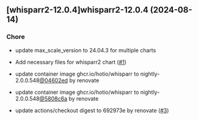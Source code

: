 

## [whisparr2-12.0.4]whisparr2-12.0.4 (2024-08-14)

### Chore



- update max_scale_version to 24.04.3 for multiple charts

- Add necessary files for whisparr2 chart ([#1](https://github.com/truecharts/charts/issues/1))

- update container image ghcr.io/hotio/whisparr to nightly-2.0.0.548[@04602ed](https://github.com/04602ed) by renovate

- update container image ghcr.io/hotio/whisparr to nightly-2.0.0.548[@5808c6a](https://github.com/5808c6a) by renovate

- update actions/checkout digest to 692973e by renovate ([#3](https://github.com/truecharts/charts/issues/3))